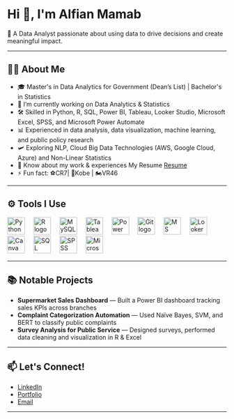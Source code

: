# Hi 👋, I'm Alfian Mamab

🎯 A Data Analyst passionate about using data to drive decisions and create meaningful impact.

---

## 🧑‍💻 About Me
- 🎓 Master's in Data Analytics for Government (Dean’s List) | Bachelor's in Statistics
- 🔭 I’m currently working on Data Analytics & Statistics
- 🛠️ Skilled in Python, R, SQL, Power BI, Tableau, Looker Studio, Microsoft Excel, SPSS, and Microsoft Power Automate
- 📊 Experienced in data analysis, data visualization, machine learning, and public policy research
- 🛩️ Exploring NLP, Cloud Big Data Technologies (AWS, Google Cloud, Azure) and Non-Linear Statistics 
- 📄 Know about my work & experiences My Resume [Resume](https://drive.google.com/file/d/1f8N6MlDMklROkoaVVONerTNAZE_sxIiB/view?usp=drive_link)
- ⚡ Fun fact: ⚽CR7| 🏀Kobe | 🏍️VR46

---

## ⚙️ Tools I Use
<div align="left">
  <img src="https://cdn.jsdelivr.net/gh/devicons/devicon/icons/python/python-original.svg" height="40" alt="Python logo" />
  <img width="12" />
  <img src="https://cdn.jsdelivr.net/gh/devicons/devicon/icons/r/r-original.svg" height="40" alt="R logo" />
  <img width="12" />
  <img src="https://cdn.jsdelivr.net/gh/devicons/devicon/icons/mysql/mysql-original.svg" height="40" alt="MySQL logo" />
  <img width="12" />
  <img src="https://raw.githubusercontent.com/simple-icons/simple-icons/develop/icons/tableau.svg" height="40" alt="Tableau logo" />
  <img width="12" />
  <img src="https://raw.githubusercontent.com/microsoft/PowerBI-Icons/main/SVG/PowerBI.svg" height="40" alt="Power BI logo" />
  <img width="12" />
  <img src="https://cdn.jsdelivr.net/gh/devicons/devicon/icons/git/git-original.svg" height="40" alt="Git logo" />
  <img width="12" />
  <img src="https://upload.wikimedia.org/wikipedia/commons/8/86/Microsoft_Excel_2013_logo.svg" height="40" alt="MS Excel logo" />
  <img width="12" />
  <img src="https://upload.wikimedia.org/wikipedia/commons/5/55/Google_Data_Studio_logo.svg" height="40" alt="Looker Studio logo" />
  <img width="12" />
  <img src="https://upload.wikimedia.org/wikipedia/commons/0/08/Canva_icon_2021.svg" height="40" alt="Canva logo" />
  <img width="12" />
  <img src="https://upload.wikimedia.org/wikipedia/commons/8/85/SQL_logo.png" height="40" alt="SQL logo" />
  <img width="12" />
  <img src="https://upload.wikimedia.org/wikipedia/commons/1/10/SPSS_Statistics_logo.svg" height="40" alt="SPSS logo" />
  <img width="12" />
  <img src="https://upload.wikimedia.org/wikipedia/commons/f/f7/Microsoft_Power_Automate_logo.svg" height="40" alt="Microsoft Power Automate logo" />
</div>



---

## 📚 Notable Projects
- **Supermarket Sales Dashboard** — Built a Power BI dashboard tracking sales KPIs across branches
- **Complaint Categorization Automation** — Used Naïve Bayes, SVM, and BERT to classify public complaints
- **Survey Analysis for Public Service** — Designed surveys, performed data cleaning and visualization in R & Excel

---

## 📫 Let's Connect!
- [LinkedIn](https://www.linkedin.com/in/alfianmamab/)
- [Portfolio](https://www.datascienceportfol.io/alfianmamab)
- [Email](mailto:fhiand.03@gmail.com)

---

